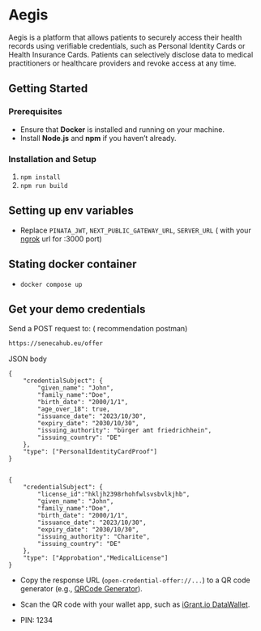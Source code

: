 # Aegis

Aegis is a platform that allows patients to securely access their health records using verifiable credentials, such as Personal Identity Cards or Health Insurance Cards. Patients can selectively disclose data to medical practitioners or healthcare providers and revoke access at any time.

## Getting Started

### Prerequisites

- Ensure that **Docker** is installed and running on your machine.
- Install **Node.js** and **npm** if you haven’t already.

### Installation and Setup

1. `npm install`
2. `npm run build`

## Setting up env variables

- Replace `PINATA_JWT`, `NEXT_PUBLIC_GATEWAY_URL`, `SERVER_URL` ( with your [ngrok](https://ngrok.com/) url for :3000 port)

## Stating docker container

- `docker compose up`

## Get your demo credentials

Send a POST request to: ( recommendation postman)

```bash
https://senecahub.eu/offer
```

JSON body

```
{
    "credentialSubject": {
        "given_name": "John",
        "family_name":"Doe",
        "birth_date": "2000/1/1",
        "age_over_18": true,
        "issuance_date": "2023/10/30",
        "expiry_date": "2030/10/30",
        "issuing_authority": "bürger amt friedrichhein",
        "issuing_country": "DE"
    },
    "type": ["PersonalIdentityCardProof"]
}
```

```

{
    "credentialSubject": {
        "license_id":"hkljh2398rhohfwlsvsbvlkjhb",
        "given_name": "John",
        "family_name":"Doe",
        "birth_date": "2000/1/1",
        "issuance_date": "2023/10/30",
        "expiry_date": "2030/10/30",
        "issuing_authority": "Charite",
        "issuing_country": "DE"
    },
    "type": ["Approbation","MedicalLicense"]
}

```

- Copy the response URL (`open-credential-offer://...`) to a QR code generator (e.g., [QRCode Generator](https://www.qrcode-generator.de)).

- Scan the QR code with your wallet app, such as [iGrant.io DataWallet](https://igrant.io/datawallet.html).
- PIN: 1234
```

```
